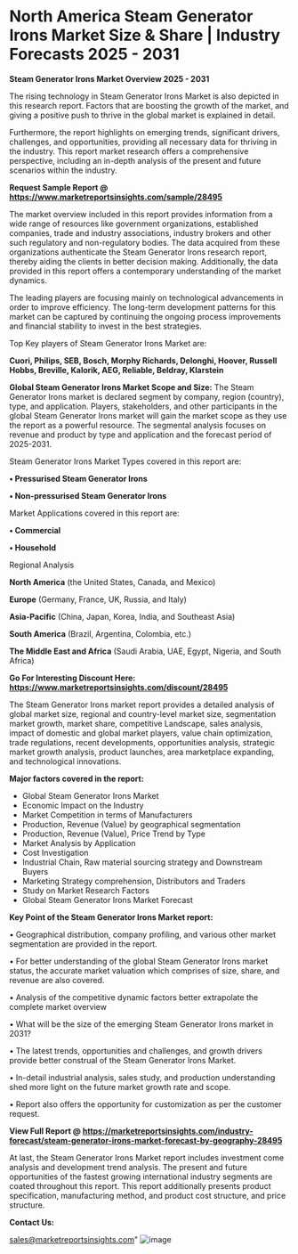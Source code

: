 # North America Steam Generator Irons Market Size & Share | Industry Forecasts 2025 - 2031

<Strong> Steam Generator Irons Market Overview 2025 - 2031</strong>

The rising technology in Steam Generator Irons Market is also depicted in this research report. Factors that are boosting the growth of the market, and giving a positive push to thrive in the global market is explained in detail.

Furthermore, the report highlights on emerging trends, significant drivers, challenges, and opportunities, providing all necessary data for thriving in the industry. This report market research offers a comprehensive perspective, including an in-depth analysis of the present and future scenarios within the industry.

<strong>Request Sample Report @ <a href=https://www.marketreportsinsights.com/sample/28495>https://www.marketreportsinsights.com/sample/28495</a></strong>

The market overview included in this report provides information from a wide range of resources like government organizations, established companies, trade and industry associations, industry brokers and other such regulatory and non-regulatory bodies. The data acquired from these organizations authenticate the Steam Generator Irons research report, thereby aiding the clients in better decision making. Additionally, the data provided in this report offers a contemporary understanding of the market dynamics.

The leading players are focusing mainly on technological advancements in order to improve efficiency. The long-term development patterns for this market can be captured by continuing the ongoing process improvements and financial stability to invest in the best strategies.

Top Key players of Steam Generator Irons Market are:

<strong>Cuori, Philips, SEB, Bosch, Morphy Richards, Delonghi, Hoover, Russell Hobbs, Breville, Kalorik, AEG, Reliable, Beldray, Klarstein</strong>

<strong><b>Global Steam Generator Irons Market Scope and Size:</b></strong>
The Steam Generator Irons market is declared segment by company, region (country), type, and application. Players, stakeholders, and other participants in the global Steam Generator Irons market will gain the market scope as they use the report as a powerful resource. The segmental analysis focuses on revenue and product by type and application and the forecast period of 2025-2031.

Steam Generator Irons Market Types covered in this report are:

<strong>• Pressurised Steam Generator Irons

• Non-pressurised Steam Generator Irons</strong>

Market Applications covered in this report are:

<strong>• Commercial

• Household</strong> 

Regional Analysis

<strong>North America</strong> (the United States, Canada, and Mexico)

<strong>Europe</strong> (Germany, France, UK, Russia, and Italy)

<strong>Asia-Pacific</strong> (China, Japan, Korea, India, and Southeast Asia)

<strong>South America</strong> (Brazil, Argentina, Colombia, etc.)

<strong>The Middle East and Africa</strong> (Saudi Arabia, UAE, Egypt, Nigeria, and South Africa)

<strong>Go For Interesting Discount Here: <a href=https://www.marketreportsinsights.com/discount/28495>https://www.marketreportsinsights.com/discount/28495</a></strong>

The Steam Generator Irons market report provides a detailed analysis of global market size, regional and country-level market size, segmentation market growth, market share, competitive Landscape, sales analysis, impact of domestic and global market players, value chain optimization, trade regulations, recent developments, opportunities analysis, strategic market growth analysis, product launches, area marketplace expanding, and technological innovations.

<strong><b>Major factors covered in the report:</b></strong>
<ul>
  <li>Global Steam Generator Irons Market </li>
  <li>Economic Impact on the Industry</li>
  <li>Market Competition in terms of Manufacturers</li>
  <li>Production, Revenue (Value) by geographical segmentation</li>
  <li>Production, Revenue (Value), Price Trend by Type</li>
  <li>Market Analysis by Application</li>
  <li>Cost Investigation</li>
  <li>Industrial Chain, Raw material sourcing strategy and Downstream Buyers</li>
  <li>Marketing Strategy comprehension, Distributors and Traders</li>
  <li>Study on Market Research Factors</li>
  <li>Global Steam Generator Irons Market Forecast</li>
</ul>

<strong><b>Key Point of the Steam Generator Irons Market report:</b></strong>

• Geographical distribution, company profiling, and various other market segmentation are provided in the report.

• For better understanding of the global Steam Generator Irons market status, the accurate market valuation which comprises of size, share, and revenue are also covered.

• Analysis of the competitive dynamic factors better extrapolate the complete market overview

• What will be the size of the emerging Steam Generator Irons market in 2031?

• The latest trends, opportunities and challenges, and growth drivers provide better construal of the Steam Generator Irons Market.

• In-detail industrial analysis, sales study, and production understanding shed more light on the future market growth rate and scope.

• Report also offers the opportunity for customization as per the customer request.

<strong><b>View Full Report @ <a href=https://marketreportsinsights.com/industry-forecast/steam-generator-irons-market-forecast-by-geography-28495>https://marketreportsinsights.com/industry-forecast/steam-generator-irons-market-forecast-by-geography-28495</a></b></strong>


At last, the Steam Generator Irons Market report includes investment come analysis and development trend analysis. The present and future opportunities of the fastest growing international industry segments are coated throughout this report. This report additionally presents product specification, manufacturing method, and product cost structure, and price structure.

<strong>Contact Us:</strong>

sales@marketreportsinsights.com"
![image](https://github.com/user-attachments/assets/9cc67496-159e-4e88-adf7-b3224b57b0a0)
